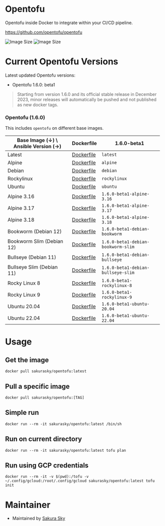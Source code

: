 # Opentofu
Opentofu inside Docker to integrate within your CI/CD pipeline.  

https://github.com/opentofu/opentofu


![Image Size](https://img.shields.io/docker/pulls/sakurasky/opentofu "Image Size") ![Image Size](https://img.shields.io/docker/image-size/sakurasky/opentofu/latest "Image Size")

# Current Opentofu Versions

Latest updated Opentofu versions: 

* Opentofu 1.6.0: beta1

> Starting from version 1.6.0 and its official stable release in December 2023, minor releases will automatically be pushed and not published as new docker tags.

### Opentofu (1.6.0)

This includes `opentofu` on different base images.

| Base Image (↓) \ Ansible Version (→) | Dockerfile                                                                                                        | 1.6.0-beta1                        |
|--------------------------------------|-------------------------------------------------------------------------------------------------------------------|-------------------------------------|
| Latest                               | [Dockerfile](https://github.com/sakura-sky/docker-opentofu/blob/main/opentofu/alpine318/Dockerfile)            | `latest`                            |
| Alpine                               | [Dockerfile](https://github.com/sakura-sky/docker-opentofu/blob/main/opentofu/alpine318/Dockerfile)            | `alpine`                            |
| Debian                               | [Dockerfile](https://github.com/sakura-sky/docker-opentofu/blob/main/opentofu/debian-bookworm-slim/Dockerfile) | `debian`                            |
| Rockylinux                           | [Dockerfile](https://github.com/sakura-sky/docker-opentofu/blob/main/opentofu/rocky9/Dockerfile)               | `rockylinux`                        |
| Ubuntu                               | [Dockerfile](https://github.com/sakura-sky/docker-opentofu/blob/main/opentofu/ubuntu2204/Dockerfile)           | `ubuntu`                            |
| Alpine 3.16                          | [Dockerfile](https://github.com/sakura-sky/docker-opentofu/blob/main/opentofu/alpine316/Dockerfile)            | `1.6.0-beta1-alpine-3.16`          |
| Alpine 3.17                          | [Dockerfile](https://github.com/sakura-sky/docker-opentofu/blob/main/opentofu/alpine317/Dockerfile)            | `1.6.0-beta1-alpine-3.17`          |
| Alpine 3.18                          | [Dockerfile](https://github.com/sakura-sky/docker-opentofu/blob/main/opentofu/alpine318/Dockerfile)            | `1.6.0-beta1-alpine-3.18`          |
| Bookworm (Debian 12)                 | [Dockerfile](https://github.com/sakura-sky/docker-opentofu/blob/main/opentofu/debian-bookworm/Dockerfile)      | `1.6.0-beta1-debian-bookworm`      |
| Bookworm Slim (Debian 12)            | [Dockerfile](https://github.com/sakura-sky/docker-opentofu/blob/main/opentofu/debian-bookworm-slim/Dockerfile) | `1.6.0-beta1-debian-bookworm-slim` |
| Bullseye (Debian 11)                 | [Dockerfile](https://github.com/sakura-sky/docker-opentofu/blob/main/opentofu/debian-bullseye/Dockerfile)      | `1.6.0-beta1-debian-bullseye`      |
| Bullseye Slim (Debian 11)            | [Dockerfile](https://github.com/sakura-sky/docker-opentofu/blob/main/opentofu/debian-bullseye-slim/Dockerfile) | `1.6.0-beta1-debian-bullseye-slim` |
| Rocky Linux 8                        | [Dockerfile](https://github.com/sakura-sky/docker-opentofu/blob/main/opentofu/rocky8/Dockerfile)               | `1.6.0-beta1-rockylinux-8`         |
| Rocky Linux 9                        | [Dockerfile](https://github.com/sakura-sky/docker-opentofu/blob/main/opentofu/rocky9/Dockerfile)               | `1.6.0-beta1-rockylinux-9`         |
| Ubuntu 20.04                         | [Dockerfile](https://github.com/sakura-sky/docker-opentofu/blob/main/opentofu/ubuntu2004/Dockerfile)           | `1.6.0-beta1-ubuntu-20.04`         |
| Ubuntu 22.04                         | [Dockerfile](https://github.com/sakura-sky/docker-opentofu/blob/main/opentofu/ubuntu2204/Dockerfile)           | `1.6.0-beta1-ubuntu-22.04`         |


# Usage
## Get the image
```
docker pull sakurasky/opentofu:latest
```
## Pull a specific image
```
docker pull sakurasky/opentofu:[TAG]
```

## Simple run
```
docker run --rm -it sakurasky/opentofu:latest /bin/sh
```

## Run on current directory
```
docker run --rm -it sakurasky/opentofu:latest tofu plan
```

## Run using GCP credentials
```
docker run --rm -it -v $(pwd):/tofu -v ~/.config/gcloud:/root/.config/gcloud sakurasky/opentofu:latest tofu init
```

# Maintainer

* Maintained by [Sakura Sky](https://sakurasky.com/)